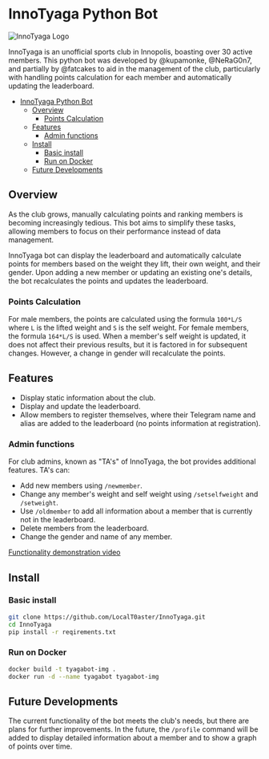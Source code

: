 # InnoTyaga Python Bot

![InnoTyaga Logo](logo.png)

InnoTyaga is an unofficial sports club in Innopolis, boasting over 30 active members. This python bot was developed by @kupamonke, @NeRaG0n7, and partially by @fatcakes to aid in the management of the club, particularly with handling points calculation for each member and automatically updating the leaderboard.

- [InnoTyaga Python Bot](#innotyaga-python-bot)
  - [Overview](#overview)
    - [Points Calculation](#points-calculation)
  - [Features](#features)
    - [Admin functions](#admin-functions)
  - [Install](#install)
    - [Basic install](#basic-install)
    - [Run on Docker](#run-on-docker)
  - [Future Developments](#future-developments)

## Overview

As the club grows, manually calculating points and ranking members is becoming increasingly tedious. This bot aims to simplify these tasks, allowing members to focus on their performance instead of data management.

InnoTyaga bot can display the leaderboard and automatically calculate points for members based on the weight they lift, their own weight, and their gender. Upon adding a new member or updating an existing one's details, the bot recalculates the points and updates the leaderboard.

### Points Calculation

For male members, the points are calculated using the formula `100*L/S` where `L` is the lifted weight and `S` is the self weight. For female members, the formula `164*L/S` is used. When a member's self weight is updated, it does not affect their previous results, but it is factored in for subsequent changes. However, a change in gender will recalculate the points.

## Features

- Display static information about the club.
- Display and update the leaderboard.
- Allow members to register themselves, where their Telegram name and alias are added to the leaderboard (no points information at registration).

### Admin functions

For club admins, known as "TA's" of InnoTyaga, the bot provides additional features. TA's can:

- Add new members using `/newmember`.
- Change any member's weight and self weight using `/setselfweight` and `/setweight`.
- Use `/oldmember` to add all information about a member that is currently not in the leaderboard.
- Delete members from the leaderboard.
- Change the gender and name of any member.

[Functionality demonstration video](https://youtu.be/MzXjFsMmog0)

## Install

### Basic install
```bash
git clone https://github.com/LocalT0aster/InnoTyaga.git
cd InnoTyaga
pip install -r reqirements.txt
```

### Run on Docker
```bash
docker build -t tyagabot-img .
docker run -d --name tyagabot tyagabot-img
```

## Future Developments

The current functionality of the bot meets the club's needs, but there are plans for further improvements. In the future, the `/profile` command will be added to display detailed information about a member and to show a graph of points over time.
